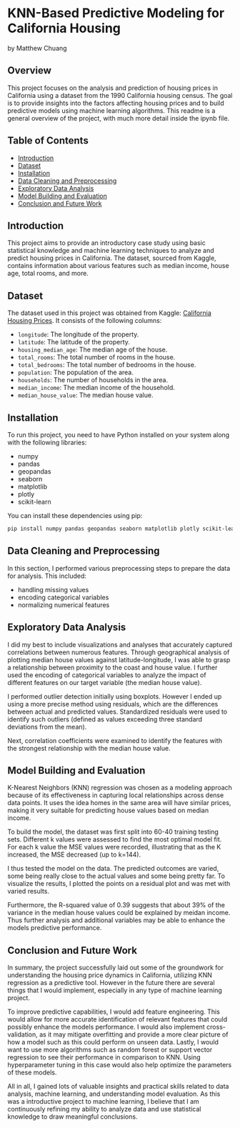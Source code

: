 # KNN-Based Predictive Modeling for California Housing
by Matthew Chuang

## Overview
This project focuses on the analysis and prediction of housing prices in California using a dataset from the 1990 California housing census. The goal is to provide insights into the factors affecting housing prices and to build predictive models using machine learning algorithms. This readme is a general overview of the project, with much more detail inside the ipynb file. 

## Table of Contents
- [Introduction](#introduction)
- [Dataset](#dataset)
- [Installation](#installation)
- [Data Cleaning and Preprocessing](#data-cleaning-and-preprocessing)
- [Exploratory Data Analysis](#exploratory-data-analysis)
- [Model Building and Evaluation](#model-building-and-evaluation)
- [Conclusion and Future Work](#conclusion-and-future-work)

## Introduction
This project aims to provide an introductory case study using basic statistical knowledge and machine learning techniques to analyze and predict housing prices in California. The dataset, sourced from Kaggle, contains information about various features such as median income, house age, total rooms, and more.

## Dataset
The dataset used in this project was obtained from Kaggle: [California Housing Prices](https://www.kaggle.com/datasets/camnugent/california-housing-prices). It consists of the following columns:
- `longitude`: The longitude of the property.
- `latitude`: The latitude of the property.
- `housing_median_age`: The median age of the house.
- `total_rooms`: The total number of rooms in the house.
- `total_bedrooms`: The total number of bedrooms in the house.
- `population`: The population of the area.
- `households`: The number of households in the area.
- `median_income`: The median income of the household.
- `median_house_value`: The median house value.

## Installation
To run this project, you need to have Python installed on your system along with the following libraries:
- numpy
- pandas
- geopandas
- seaborn
- matplotlib
- plotly
- scikit-learn

You can install these dependencies using pip:
```sh
pip install numpy pandas geopandas seaborn matplotlib plotly scikit-learn
```

## Data Cleaning and Preprocessing
In this section, I performed various preprocessing steps to prepare the data for analysis. This included:
- handling missing values
- encoding categorical variables
- normalizing numerical features


## Exploratory Data Analysis
I did my best to include visualizations and analyses that accurately captured correlations between numerous features. Through geographical analysis of plotting median house values against latitude-longitude, I was able to grasp a relationship between proximity to the coast and house value. I further used the encoding of categorical variables to analyze the impact of different features on our target variable (the median house value). 

I performed outlier detection initially using boxplots. However I ended up using a more precise method using residuals, which are the differences between actual and predicted values. Standardized residuals were used to identify such outliers (defined as values exceeding three standard deviations from the mean). 

Next, correlation coefficients were examined to identify the features with the strongest relationship with the median house value. 


## Model Building and Evaluation
K-Nearest Neighbors (KNN) regression was chosen as a modeling approach because of its effectiveness in capturing local relationships across dense data points. It uses the idea homes in the same area will have similar prices, making it very suitable for predicting house values based on median income. 

To build the model, the dataset was first split into 60-40 training testing sets. Different k values were assessed to find the most optimal model fit. For each k value the MSE values were recorded, illustrating that as the K increased, the MSE decreased (up to k=144). 

I thus tested the model on the data. The predicted outcomes are varied, some being really close to the actual values and some being pretty far. To visualize the results, I plotted the points on a residual plot and was met with varied results. 

Furthermore, the R-squared value of 0.39 suggests that about 39% of the variance in the median house values could be explained by meidan income. Thus further analysis and additional variables may be able to enhance the models predictive performance. 


## Conclusion and Future Work
In summary, the project successfully laid out some of the groundwork for understanding the housing price dynamics in California, utilizing KNN regression as a predictive tool. However in the future there are several things that I would implement, especially in any type of machine learning project. 

To improve predictive capabilities, I would add feature engineering. This would allow for more accurate identification of relevant features that could possibly enhance the models performance. I would also implement cross-validation, as it may mitigate overfitting and provide a more clear picture of how a model such as this could perform on unseen data. Lastly, I would want to use more algorithms such as random forest or support vector regression to see their performance in comparison to KNN. Using hyperparameter tuning in this case would also help optimize the parameters of these models. 

All in all, I gained lots of valuable insights and practical skills related to data analysis, machine learning, and understanding model evaluation. As this was a introductive project to machine learning, I believe that I am continuously refining my ability to analyze data and use statistical knowledge to draw meaningful conclusions. 
